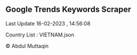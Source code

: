 

## Google Trends Keywords Scraper 
 
Last Update 16-02-2023 , 14:56:08

Country List :
VIETNAM.json



© Abdul Muttaqin 
